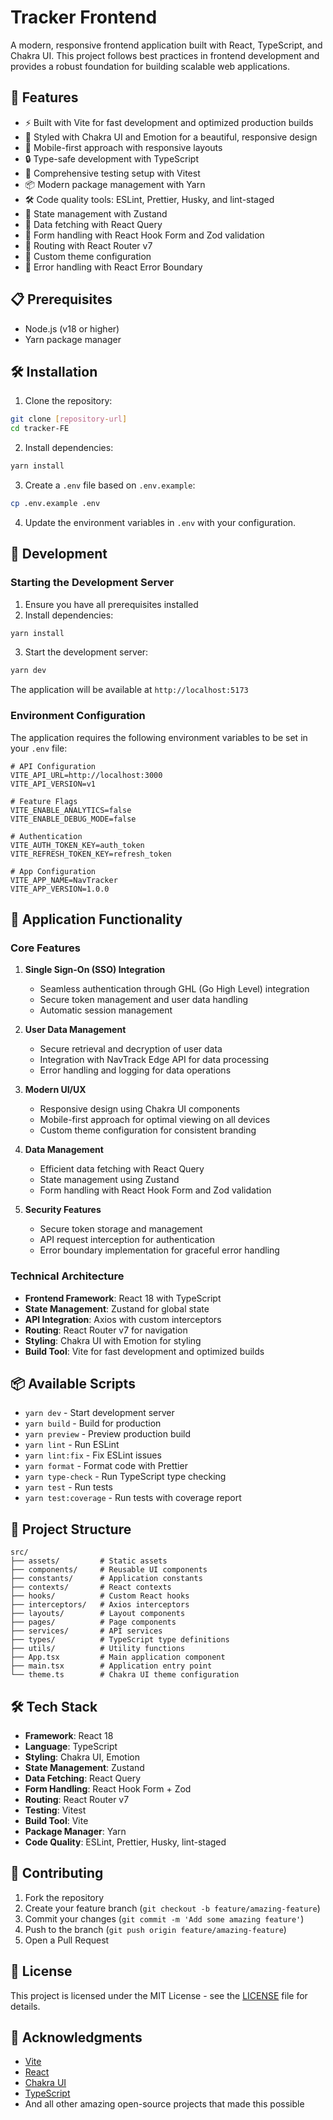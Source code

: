# Tracker Frontend

A modern, responsive frontend application built with React, TypeScript, and Chakra UI. This project follows best practices in frontend development and provides a robust foundation for building scalable web applications.

## 🚀 Features

- ⚡️ Built with Vite for fast development and optimized production builds
- 🎨 Styled with Chakra UI and Emotion for a beautiful, responsive design
- 📱 Mobile-first approach with responsive layouts
- 🔒 Type-safe development with TypeScript
- 🧪 Comprehensive testing setup with Vitest
- 📦 Modern package management with Yarn
- 🛠️ Code quality tools: ESLint, Prettier, Husky, and lint-staged
- 🔄 State management with Zustand
- 🔄 Data fetching with React Query
- 📝 Form handling with React Hook Form and Zod validation
- 🎯 Routing with React Router v7
- 🎨 Custom theme configuration
- 🚀 Error handling with React Error Boundary

## 📋 Prerequisites

- Node.js (v18 or higher)
- Yarn package manager

## 🛠️ Installation

1. Clone the repository:

```bash
git clone [repository-url]
cd tracker-FE
```

2. Install dependencies:

```bash
yarn install
```

3. Create a `.env` file based on `.env.example`:

```bash
cp .env.example .env
```

4. Update the environment variables in `.env` with your configuration.

## 🚀 Development

### Starting the Development Server

1. Ensure you have all prerequisites installed
2. Install dependencies:

```bash
yarn install
```

3. Start the development server:

```bash
yarn dev
```

The application will be available at `http://localhost:5173`

### Environment Configuration

The application requires the following environment variables to be set in your `.env` file:

```env
# API Configuration
VITE_API_URL=http://localhost:3000
VITE_API_VERSION=v1

# Feature Flags
VITE_ENABLE_ANALYTICS=false
VITE_ENABLE_DEBUG_MODE=false

# Authentication
VITE_AUTH_TOKEN_KEY=auth_token
VITE_REFRESH_TOKEN_KEY=refresh_token

# App Configuration
VITE_APP_NAME=NavTracker
VITE_APP_VERSION=1.0.0
```

## 📱 Application Functionality

### Core Features

1. **Single Sign-On (SSO) Integration**

   - Seamless authentication through GHL (Go High Level) integration
   - Secure token management and user data handling
   - Automatic session management

2. **User Data Management**

   - Secure retrieval and decryption of user data
   - Integration with NavTrack Edge API for data processing
   - Error handling and logging for data operations

3. **Modern UI/UX**

   - Responsive design using Chakra UI components
   - Mobile-first approach for optimal viewing on all devices
   - Custom theme configuration for consistent branding

4. **Data Management**

   - Efficient data fetching with React Query
   - State management using Zustand
   - Form handling with React Hook Form and Zod validation

5. **Security Features**
   - Secure token storage and management
   - API request interception for authentication
   - Error boundary implementation for graceful error handling

### Technical Architecture

- **Frontend Framework**: React 18 with TypeScript
- **State Management**: Zustand for global state
- **API Integration**: Axios with custom interceptors
- **Routing**: React Router v7 for navigation
- **Styling**: Chakra UI with Emotion for styling
- **Build Tool**: Vite for fast development and optimized builds

## 📦 Available Scripts

- `yarn dev` - Start development server
- `yarn build` - Build for production
- `yarn preview` - Preview production build
- `yarn lint` - Run ESLint
- `yarn lint:fix` - Fix ESLint issues
- `yarn format` - Format code with Prettier
- `yarn type-check` - Run TypeScript type checking
- `yarn test` - Run tests
- `yarn test:coverage` - Run tests with coverage report

## 📁 Project Structure

```
src/
├── assets/         # Static assets
├── components/     # Reusable UI components
├── constants/      # Application constants
├── contexts/       # React contexts
├── hooks/          # Custom React hooks
├── interceptors/   # Axios interceptors
├── layouts/        # Layout components
├── pages/          # Page components
├── services/       # API services
├── types/          # TypeScript type definitions
├── utils/          # Utility functions
├── App.tsx         # Main application component
├── main.tsx        # Application entry point
└── theme.ts        # Chakra UI theme configuration
```

## 🛠️ Tech Stack

- **Framework**: React 18
- **Language**: TypeScript
- **Styling**: Chakra UI, Emotion
- **State Management**: Zustand
- **Data Fetching**: React Query
- **Form Handling**: React Hook Form + Zod
- **Routing**: React Router v7
- **Testing**: Vitest
- **Build Tool**: Vite
- **Package Manager**: Yarn
- **Code Quality**: ESLint, Prettier, Husky, lint-staged

## 🤝 Contributing

1. Fork the repository
2. Create your feature branch (`git checkout -b feature/amazing-feature`)
3. Commit your changes (`git commit -m 'Add some amazing feature'`)
4. Push to the branch (`git push origin feature/amazing-feature`)
5. Open a Pull Request

## 📝 License

This project is licensed under the MIT License - see the [LICENSE](LICENSE) file for details.

## 🙏 Acknowledgments

- [Vite](https://vitejs.dev/)
- [React](https://reactjs.org/)
- [Chakra UI](https://chakra-ui.com/)
- [TypeScript](https://www.typescriptlang.org/)
- And all other amazing open-source projects that made this possible
